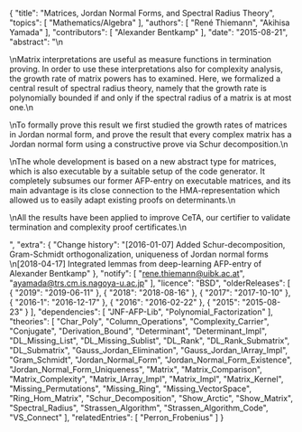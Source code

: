 {
    "title": "Matrices, Jordan Normal Forms, and Spectral Radius Theory",
    "topics": [
        "Mathematics/Algebra"
    ],
    "authors": [
        "René Thiemann",
        "Akihisa Yamada"
    ],
    "contributors": [
        "Alexander Bentkamp"
    ],
    "date": "2015-08-21",
    "abstract": "\n<p>\nMatrix interpretations are useful as measure functions in termination proving. In order to use these interpretations also for complexity analysis, the growth rate of matrix powers has to examined. Here, we formalized a central result of spectral radius theory, namely that the growth rate is polynomially bounded if and only if the spectral radius of a matrix is at most one.\n</p><p>\nTo formally prove this result we first studied the growth rates of matrices in Jordan normal form, and prove the result that every complex matrix has a Jordan normal form using a constructive prove via Schur decomposition.\n</p><p>\nThe whole development is based on a new abstract type for matrices, which is also executable by a suitable setup of the code generator. It completely subsumes our former AFP-entry on executable matrices, and its main advantage is its close connection to the HMA-representation which allowed us to easily adapt existing proofs on determinants.\n</p><p>\nAll the results have been applied to improve CeTA, our certifier to validate termination and complexity proof certificates.\n</p>",
    "extra": {
        "Change history": "[2016-01-07] Added Schur-decomposition, Gram-Schmidt orthogonalization, uniqueness of Jordan normal forms<br/>\n[2018-04-17] Integrated lemmas from deep-learning AFP-entry of Alexander Bentkamp"
    },
    "notify": [
        "rene.thiemann@uibk.ac.at",
        "ayamada@trs.cm.is.nagoya-u.ac.jp"
    ],
    "licence": "BSD",
    "olderReleases": [
        {
            "2019": "2019-06-11"
        },
        {
            "2018": "2018-08-16"
        },
        {
            "2017": "2017-10-10"
        },
        {
            "2016-1": "2016-12-17"
        },
        {
            "2016": "2016-02-22"
        },
        {
            "2015": "2015-08-23"
        }
    ],
    "dependencies": [
        "JNF-AFP-Lib",
        "Polynomial_Factorization"
    ],
    "theories": [
        "Char_Poly",
        "Column_Operations",
        "Complexity_Carrier",
        "Conjugate",
        "Derivation_Bound",
        "Determinant",
        "Determinant_Impl",
        "DL_Missing_List",
        "DL_Missing_Sublist",
        "DL_Rank",
        "DL_Rank_Submatrix",
        "DL_Submatrix",
        "Gauss_Jordan_Elimination",
        "Gauss_Jordan_IArray_Impl",
        "Gram_Schmidt",
        "Jordan_Normal_Form",
        "Jordan_Normal_Form_Existence",
        "Jordan_Normal_Form_Uniqueness",
        "Matrix",
        "Matrix_Comparison",
        "Matrix_Complexity",
        "Matrix_IArray_Impl",
        "Matrix_Impl",
        "Matrix_Kernel",
        "Missing_Permutations",
        "Missing_Ring",
        "Missing_VectorSpace",
        "Ring_Hom_Matrix",
        "Schur_Decomposition",
        "Show_Arctic",
        "Show_Matrix",
        "Spectral_Radius",
        "Strassen_Algorithm",
        "Strassen_Algorithm_Code",
        "VS_Connect"
    ],
    "relatedEntries": [
        "Perron_Frobenius"
    ]
}